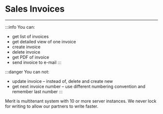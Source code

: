 # Sales Invoices
---
:::info You can:
  - get list of invoices
  - get detailed view of one invoice
  - create invoice
  - delete invoice
  - get PDF of invoice
  - send invoice to e-mail
:::

:::danger You can not:
  - update invoice – instead of, delete and create new
  - get next invoice number – use different numbering convention and remember last number 
:::

Merit is multitenant system with 10 or more server instances. We never lock for writing to allow our partners to write faster.
